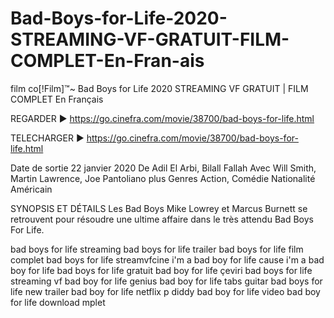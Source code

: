# Bad-Boys-for-Life-2020-STREAMING-VF-GRATUIT-FILM-COMPLET-En-Fran-ais
film co[!Film]™~ Bad Boys for Life 2020 STREAMING VF GRATUIT | FILM COMPLET En Français


REGARDER ► https://go.cinefra.com/movie/38700/bad-boys-for-life.html

TELECHARGER ► https://go.cinefra.com/movie/38700/bad-boys-for-life.html



Date de sortie 22 janvier 2020
De Adil El Arbi, Bilall Fallah
Avec Will Smith, Martin Lawrence, Joe Pantoliano plus
Genres Action, Comédie
Nationalité Américain

SYNOPSIS ET DÉTAILS
Les Bad Boys Mike Lowrey et Marcus Burnett se retrouvent pour résoudre une ultime affaire dans le très attendu Bad Boys For Life.

bad boys for life streaming
bad boys for life trailer
bad boys for life film complet
bad boys for life streamvfcine
i'm a bad boy for life
cause i'm a bad boy for life
bad boys for life gratuit
bad boy for life çeviri
bad boys for life streaming vf
bad boy for life genius
bad boy for life tabs guitar
bad boys for life new trailer
bad boy for life netflix
p diddy bad boy for life video
bad boy for life download
mplet
